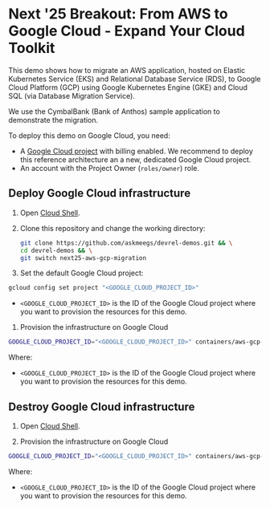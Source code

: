 # Next '25 Breakout: From AWS to Google Cloud - Expand Your Cloud Toolkit 

This demo shows how to migrate an AWS application, hosted on Elastic Kubernetes Service (EKS) and Relational Database Service (RDS), to Google Cloud Platform (GCP) using Google Kubernetes Engine (GKE) and Cloud SQL (via Database Migration Service).

We use the CymbalBank (Bank of Anthos) sample application to demonstrate the migration.

To deploy this demo on Google Cloud, you need:

- A [Google Cloud project](https://cloud.google.com/docs/overview#projects) with
  billing enabled. We recommend to deploy this reference architecture an a new,
  dedicated Google Cloud project.
- An account with the Project Owner (`roles/owner`) role.

## Deploy Google Cloud infrastructure

1. Open [Cloud Shell](https://cloud.google.com/shell).

1. Clone this repository and change the working directory:

   ```bash
   git clone https://github.com/askmeegs/devrel-demos.git && \
   cd devrel-demos && \
   git switch next25-aws-gcp-migration
   ```

1. Set the default Google Cloud project:

  ```bash
  gcloud config set project "<GOOGLE_CLOUD_PROJECT_ID>"
  ```

  - `<GOOGLE_CLOUD_PROJECT_ID>` is the ID of the Google Cloud project where you
    want to provision the resources for this demo.

1. Provision the infrastructure on Google Cloud

  ```bash
  GOOGLE_CLOUD_PROJECT_ID="<GOOGLE_CLOUD_PROJECT_ID>" containers/aws-gcp-migration/google-cloud-infra-deploy.sh
  ```

  Where:

  - `<GOOGLE_CLOUD_PROJECT_ID>` is the ID of the Google Cloud project where you
    want to provision the resources for this demo.

## Destroy Google Cloud infrastructure

1. Open [Cloud Shell](https://cloud.google.com/shell).

1. Provision the infrastructure on Google Cloud

  ```bash
  GOOGLE_CLOUD_PROJECT_ID="<GOOGLE_CLOUD_PROJECT_ID>" containers/aws-gcp-migration/google-cloud-infra-teardown.sh
  ```

  Where:

  - `<GOOGLE_CLOUD_PROJECT_ID>` is the ID of the Google Cloud project where you
    want to provision the resources for this demo.
